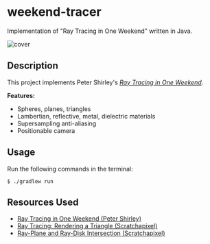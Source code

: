 # weekend-tracer

Implementation of "Ray Tracing in One Weekend" written in Java.

![cover](https://user-images.githubusercontent.com/21070577/120865849-a8c69780-c543-11eb-92f0-56a78e979816.jpg)

## Description

This project implements Peter Shirley's [*Ray Tracing in One Weekend*](https://raytracing.github.io/books/RayTracingInOneWeekend.html).

__Features:__

- Spheres, planes, triangles
- Lambertian, reflective, metal, dielectric materials
- Supersampling anti-aliasing
- Positionable camera

## Usage

Run the following commands in the terminal:

```log
$ ./gradlew run
```

## Resources Used

- [Ray Tracing in One Weekend (Peter Shirley)](https://raytracing.github.io/books/RayTracingInOneWeekend.html)
- [Ray Tracing: Rendering a Triangle (Scratchapixel)](https://www.scratchapixel.com/lessons/3d-basic-rendering/ray-tracing-rendering-a-triangle)
- [Ray-Plane and Ray-Disk Intersection (Scratchapixel)](https://www.scratchapixel.com/lessons/3d-basic-rendering/minimal-ray-tracer-rendering-simple-shapes/ray-plane-and-ray-disk-intersection)
